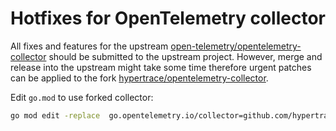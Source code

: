 # Hotfixes for OpenTelemetry collector

All fixes and features for the upstream [open-telemetry/opentelemetry-collector](https://github.com/open-telemetry/opentelemetry-collector)
should be submitted to the upstream project. However, merge and release into the upstream might take some time
therefore urgent patches can be applied to the fork [hypertrace/opentelemetry-collector](https://github.com/hypertrace/opentelemetry-collector).

Edit `go.mod` to use forked collector:

```bash
go mod edit -replace  go.opentelemetry.io/collector=github.com/hypertrace/opentelemetry-collector@d61af22c3882c312004871795f4288c09f98e372
```
